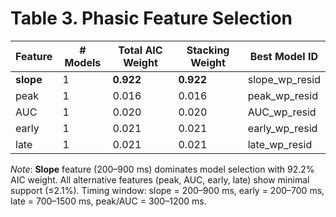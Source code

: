 # Table 3. Phasic Feature Selection

| Feature | # Models | Total AIC Weight | Stacking Weight | Best Model ID |
|---|---|---|---|---|
| **slope** | 1 | **0.922** | **0.922** | slope_wp_resid |
| peak | 1 | 0.016 | 0.016 | peak_wp_resid |
| AUC | 1 | 0.020 | 0.020 | AUC_wp_resid |
| early | 1 | 0.021 | 0.021 | early_wp_resid |
| late | 1 | 0.021 | 0.021 | late_wp_resid |

*Note*: **Slope** feature (200–900 ms) dominates model selection with 92.2% AIC weight. All alternative features (peak, AUC, early, late) show minimal support (≤2.1%). Timing window: slope = 200–900 ms, early = 200–700 ms, late = 700–1500 ms, peak/AUC = 300–1200 ms.
